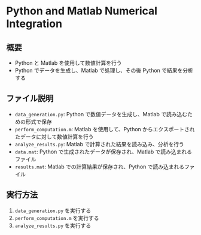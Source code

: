 # Python and Matlab Numerical Integration

## 概要

* Python と Matlab を使用して数値計算を行う
* Python でデータを生成し、Matlab で処理し、その後 Python で結果を分析する

## ファイル説明

* `data_generation.py`: Python で数値データを生成し、Matlab で読み込むための形式で保存
* `perform_computation.m`: Matlab を使用して、Python からエクスポートされたデータに対して数値計算を行う
* `analyze_results.py`: Matlab で計算された結果を読み込み、分析を行う
* `data.mat`: Python で生成されたデータが保存され、Matlab で読み込まれるファイル
* `results.mat`: Matlab での計算結果が保存され、Python で読み込まれるファイル

## 実行方法

1. `data_generation.py` を実行する
2. `perform_computation.m` を実行する
3. `analyze_results.py` を実行する

